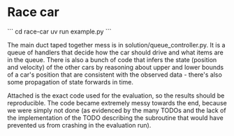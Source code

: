 # Race car
\`\`\`
cd race-car
uv run example.py
\`\`\`

The main duct taped together mess is in solution/queue_controller.py. It is a queue of handlers that decide how the car should drive and what items are in the queue. There is also a bunch of code that infers the state (position and velocity) of the other cars by reasoning about upper and lower bounds of a car's position that are consistent with the observed data - there's also some propagation of state forwards in time. 

Attached is the exact code used for the evaluation, so the results should be reproducible. The code became extremely messy towards the end, because we were simply not done (as evidenced by the many TODOs and the lack of the implementation of the TODO describing the subroutine that would have prevented us from crashing in the evaluation run).